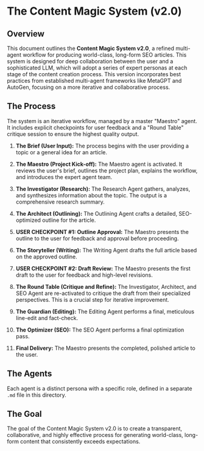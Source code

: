 # The Content Magic System (v2.0)

## Overview

This document outlines the **Content Magic System v2.0**, a refined multi-agent workflow for producing world-class, long-form SEO articles. This system is designed for deep collaboration between the user and a sophisticated LLM, which will adopt a series of expert personas at each stage of the content creation process. This version incorporates best practices from established multi-agent frameworks like MetaGPT and AutoGen, focusing on a more iterative and collaborative process.

## The Process

The system is an iterative workflow, managed by a master "Maestro" agent. It includes explicit checkpoints for user feedback and a "Round Table" critique session to ensure the highest quality output.

1.  **The Brief (User Input):** The process begins with the user providing a topic or a general idea for an article.

2.  **The Maestro (Project Kick-off):** The Maestro agent is activated. It reviews the user's brief, outlines the project plan, explains the workflow, and introduces the expert agent team.

3.  **The Investigator (Research):** The Research Agent gathers, analyzes, and synthesizes information about the topic. The output is a comprehensive research summary.

4.  **The Architect (Outlining):** The Outlining Agent crafts a detailed, SEO-optimized outline for the article.

5.  **USER CHECKPOINT #1: Outline Approval:** The Maestro presents the outline to the user for feedback and approval before proceeding.

6.  **The Storyteller (Writing):** The Writing Agent drafts the full article based on the approved outline.

7.  **USER CHECKPOINT #2: Draft Review:** The Maestro presents the first draft to the user for feedback and high-level revisions.

8.  **The Round Table (Critique and Refine):** The Investigator, Architect, and SEO Agent are re-activated to critique the draft from their specialized perspectives. This is a crucial step for iterative improvement.

9.  **The Guardian (Editing):** The Editing Agent performs a final, meticulous line-edit and fact-check.

10. **The Optimizer (SEO):** The SEO Agent performs a final optimization pass.

11. **Final Delivery:** The Maestro presents the completed, polished article to the user.

## The Agents

Each agent is a distinct persona with a specific role, defined in a separate `.md` file in this directory.

## The Goal

The goal of the Content Magic System v2.0 is to create a transparent, collaborative, and highly effective process for generating world-class, long-form content that consistently exceeds expectations.